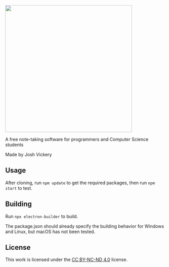 <img  src="https://codexnotes.com/logo.png"  width="400" />

A free note-taking software for programmers and Computer Science students

Made by Josh Vickery

## Usage

After cloning, run  ``npm update`` to get the required packages, then run ``npm start`` to test.

## Building

Run ``npx electron-builder`` to build.

The package.json should already specify the building behavior for Windows and Linux, but macOS has not been tested.

## License

This work is licensed under the [CC BY-NC-ND 4.0](https://creativecommons.org/licenses/by-nc-nd/4.0) license.
